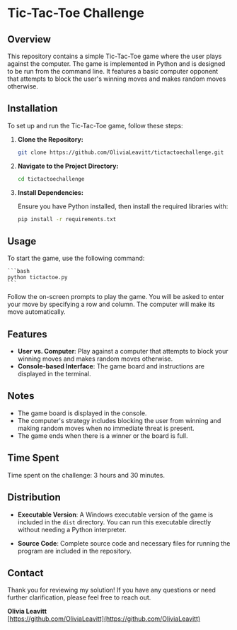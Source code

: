 # Tic-Tac-Toe Challenge

## Overview

This repository contains a simple Tic-Tac-Toe game where the user plays against the computer. The game is implemented in Python and is designed to be run from the command line. It features a basic computer opponent that attempts to block the user's winning moves and makes random moves otherwise.

## Installation

To set up and run the Tic-Tac-Toe game, follow these steps:

1. **Clone the Repository:**

    ```bash
    git clone https://github.com/OliviaLeavitt/tictactoechallenge.git
    ```

2. **Navigate to the Project Directory:**

    ```bash
    cd tictactoechallenge
    ```

3. **Install Dependencies:**

    Ensure you have Python installed, then install the required libraries with:

    ```bash
    pip install -r requirements.txt
    ```

## Usage

To start the game, use the following command:

    ```bash
    python tictactoe.py
    ```

Follow the on-screen prompts to play the game. You will be asked to enter your move by specifying a row and column. The computer will make its move automatically.

## Features

- **User vs. Computer**: Play against a computer that attempts to block your winning moves and makes random moves otherwise.
- **Console-based Interface**: The game board and instructions are displayed in the terminal.

## Notes

- The game board is displayed in the console.
- The computer's strategy includes blocking the user from winning and making random moves when no immediate threat is present.
- The game ends when there is a winner or the board is full.

## Time Spent

Time spent on the challenge: 3 hours and 30 minutes.

## Distribution

- **Executable Version**: A Windows executable version of the game is included in the `dist` directory. You can run this executable directly without needing a Python interpreter.

- **Source Code**: Complete source code and necessary files for running the program are included in the repository.

## Contact

Thank you for reviewing my solution! If you have any questions or need further clarification, please feel free to reach out.

**Olivia Leavitt**  
[https://github.com/OliviaLeavitt](https://github.com/OliviaLeavitt)
